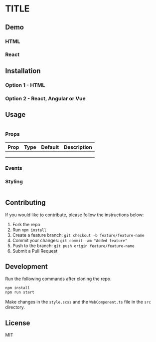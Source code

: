 # TITLE

## Demo

### HTML

### React

## Installation

### Option 1 - HTML

### Option 2 - React, Angular or Vue

## Usage

```html

```

### Props

| Prop | Type | Default | Description |
| ---- | ---- | ------- | ----------- |
|      |      |         |
|      |      |         |             |
|      |      |         |             |

### Events

### Styling

```css

```

## Contributing

If you would like to contribute, please follow the instructions below:

1. Fork the repo
2. Run `npm install`
3. Create a feature branch: `git checkout -b feature/feature-name`
4. Commit your changes: `git commit -am "Added feature"`
5. Push to the branch: `git push origin feature/feature-name`
6. Submit a Pull Request

## Development

Run the following commands after cloning the repo.

```sh
npm install
npm run start
```

Make changes in the `style.scss` and the `WebComponent.ts` file in the `src` directory.

## License

MIT
